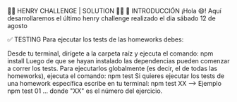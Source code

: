 🧑‍💻 HENRY CHALLENGE | SOLUTION 👩‍💻
📌 INTRODUCCIÓN
¡Hola 😄! Aquí desarrollaremos el último henry challenge realizado el dia sábado 12 de agosto

✅ TESTING
Para ejecutar los tests de las homeworks debes:

Desde tu terminal, dirígete a la carpeta raíz y ejecuta el comando:
    npm install
Luego de que se hayan instalado las dependencias pueden comenzar a correr los tests.
Para ejecutarlos globalmente (es decir, el de todas las homeworks), ejecuta el comando:
    npm test
Si quieres ejecutar los tests de una homework específica escribe en tu terminal:
    npm test XX --> Ejemplo npm test 01
... donde "XX" es el número del ejercicio.


